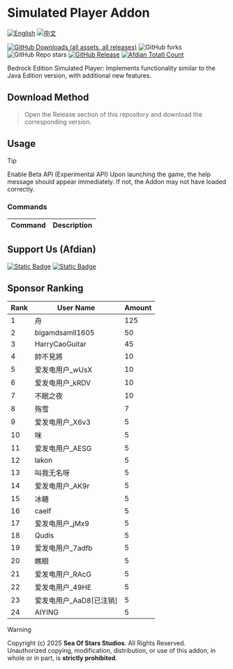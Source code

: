 # Simulated Player Addon


[![English](https://img.shields.io/badge/English-inactive?style=for-the-badge&color=%235d8aa8)](README.En.md)
[![中文](https://img.shields.io/badge/简体中文-informational?style=for-the-badge)](README.md)

[![GitHub Downloads (all assets, all releases)](https://img.shields.io/github/downloads/Sea-of-Stars-studio/SimulatedPlayer_Addon/total?style=for-the-badge&labelColor=%23007ec6&color=%234b9cd3)](https://github.com/Sea-of-Stars-studio/SimulatedPlayer_Addon/releases) ![GitHub forks](https://img.shields.io/github/forks/Sea-of-Stars-studio/SimulatedPlayer_Addon?style=for-the-badge&labelColor=%23007ec6&color=%234b9cd3) ![GitHub Repo stars](https://img.shields.io/github/stars/Sea-of-Stars-studio/SimulatedPlayer_Addon?style=for-the-badge&labelColor=%23007ec6&color=%234b9cd3) [![GitHub Release](https://img.shields.io/github/v/release/Sea-of-Stars-studio/SimulatedPlayer_Addon?include_prereleases&display_name=release&style=for-the-badge&labelColor=%23007ec6&color=%234b9cd3)](https://github.com/wed150/Wild-Era-Addon/releases) [![Afdian Totatl Count](https://img.shields.io/badge/a-35-c?style=for-the-badge&label=Afdian&labelColor=%239469e3&color=%23B291F0)](https://afdian.com/a/Minecraft-Mobius)

Bedrock Edition Simulated Player: Implements functionality similar to the Java Edition version, with additional new features.  

## Download Method  
> Open the Release section of this repository and download the corresponding version.

## Usage 

>[!Tip]
>Enable Beta API (Experimental API)
>Upon launching the game, the help message should appear immediately. If not, the Addon may not have loaded correctly.
### Commands 
| Command | Description |
| :----: | :----: | 


## Support Us (Afdian)

[![Static Badge](https://img.shields.io/badge/EnderTrekker-%239469e3?style=for-the-badge)](https://afdian.com/a/EnderTrekker)  [![Static Badge](https://img.shields.io/badge/wed15-%239469e3?style=for-the-badge)](https://afdian.com/a/Minecraft-Mobius)


## Sponsor Ranking

<!-- RANKING_TABLE_START -->
| Rank | User Name | Amount |
| --- | --- | --- |
| 1 | 舟 | 125 |
| 2 | bigamdsamll1605 | 50 |
| 3 | HarryCaoGuitar | 45 |
| 4 | 帥不見將 | 10 |
| 5 | 爱发电用户_wUsX | 10 |
| 6 | 爱发电用户_kRDV | 10 |
| 7 | 不眠之夜 | 10 |
| 8 | 殇雪 | 7 |
| 9 | 爱发电用户_X6v3 | 5 |
| 10 | 咪 | 5 |
| 11 | 爱发电用户_AESG | 5 |
| 12 | lakon | 5 |
| 13 | 叫我无名呀 | 5 |
| 14 | 爱发电用户_AK9r | 5 |
| 15 | 冰糖 | 5 |
| 16 | caelf | 5 |
| 17 | 爱发电用户_jMx9 | 5 |
| 18 | Qudis | 5 |
| 19 | 爱发电用户_7adfb | 5 |
| 20 | 瞧眼 | 5 |
| 21 | 爱发电用户_RAcG | 5 |
| 22 | 爱发电用户_49HE | 5 |
| 23 | 爱发电用户_AaD8[已注销] | 5 |
| 24 | AIYING | 5 |
<!-- RANKING_TABLE_END -->

>[!WARNING]
>Copyright (c) 2025 **Sea Of Stars Studios**.
>All Rights Reserved.</br>Unauthorized copying, modification, distribution, or use of this addon, in whole or in part, is **strictly prohibited**.

